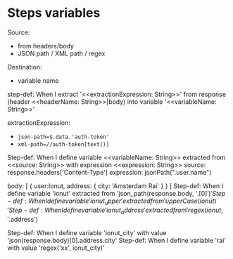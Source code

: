 # Steps variables

Source:
* from headers/body
* JSON path / XML path / regex

Destination:
* variable name

step-def: When I extract '<<extractionExpression: String>>' from response (header <<headerName: String>>|body) into variable '<<variableName: String>>'

extractionExpression:
   - ``json-path=$.data.'auth-token'``
   - ``xml-path=//auth-token[text()]``
   
   
Step-def: When I define variable <<variableName: String>> extracted from <<source: String>> with expression <<expression: String>>
source: response.headers['Content-Type']
expression: jsonPath(".user.name")



body:
[
{
  user:Ionut,
  address: {
     city: 'Amsterdam Rai'
  }
}
]
Step-def: When I define variable 'ionut' extracted from 'json_path(response.body, '$.[0]')'
Step-def: When I define variable 'ionut_upper' extracted from 'upperCase(ionut)'
Step-def: When I define variable 'ionut_address' extracted from 'regex(ionut, '$.address')


Step-def: When I define variable 'ionut_city' with value 'json(response.body)[0].address.city'
Step-def: When I define variable 'rai' with value 'regex('xx', ionut_city)'
